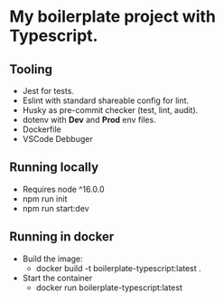 # My boilerplate project with Typescript.

## Tooling
- Jest for tests.
- Eslint with standard shareable config for lint.
- Husky as pre-commit checker (test, lint, audit).
- dotenv with **Dev** and **Prod** env files.
- Dockerfile
- VSCode Debbuger

## Running locally
- Requires node ^16.0.0
- npm run init
- npm run start:dev

## Running in docker
- Build the image:
    - docker build -t boilerplate-typescript:latest .
- Start the container
    - docker run boilerplate-typescript:latest
